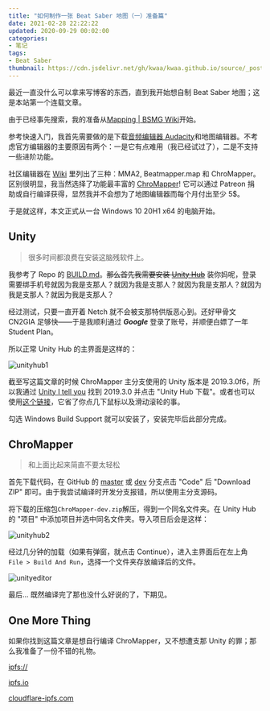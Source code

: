```yaml
---
title: "如何制作一张 Beat Saber 地图（一）准备篇"
date: 2021-02-28 22:22:22
updated: 2020-09-29 00:02:00
categories:
- 笔记
tags:
- Beat Saber
thumbnail: https://cdn.jsdelivr.net/gh/kwaa/kwaa.github.io/source/_posts/beatsaber-mapping-1/beatsaber.jpg
---
```

最近一直没什么可以拿来写博客的东西，直到我开始想自制 Beat Saber 地图；这是本站第一个连载文章。<!-- more -->

由于已经事先搜索，我的准备从[Mapping | BSMG Wiki](https://bsmg.wiki/mapping/)开始。

参考快速入门，我首先需要做的是下载[音频编辑器 Audacity](https://www.audacityteam.org/)和地图编辑器。不考虑官方编辑器的主要原因有两个：一是它有点难用（我已经试过了），二是不支持一些进阶功能。

社区编辑器在 [Wiki](https://bsmg.wiki/mapping/#community-editors) 里列出了三种：MMA2, Beatmapper.map 和 ChroMapper。区别很明显，我当然选择了功能最丰富的 [ChroMapper](https://github.com/Caeden117/ChroMapper)! 它可以通过 Patreon 捐助或自行编译获得，显然我并不会想为了地图编辑器而每个月付出至少 5$。

于是就这样，本文正式从一台 Windows 10 20H1 x64 的电脑开始。

## Unity

> 很多时间都浪费在安装这脑残软件上。

我参考了 Repo 的 [BUILD.md](https://github.com/Caeden117/ChroMapper/blob/dev/BUILD.md)。~~那么首先我需要安装 [Unity Hub](https://unity3d.com/get-unity/download)~~ 装你妈呢，登录需要绑手机号就因为我是支那人？就因为我是支那人？就因为我是支那人？就因为我是支那人？就因为我是支那人？

经过测试，只要一直开着 Netch 就不会被支那特供版恶心到。还好甲骨文 CN2GIA 足够快——于是我顺利通过 ***Google*** 登录了账号，并顺便白嫖了一年 Student Plan。

所以正常 Unity Hub 的主界面是这样的：

![unityhub1](https://cdn.jsdelivr.net/gh/kwaa/kwaa.github.io/source/_posts/beatsaber-mapping-1/unityhub1.png)

截至写这篇文章的时候 ChroMapper 主分支使用的 Unity 版本是 2019.3.0f6，所以我通过 [Unity I tell you](https://unityitellyou.github.io/DownloadInfos/2019.x.json/Unity%202019.x) 找到 2019.3.0 并点击 "Unity Hub 下载"。或者也可以使用[这个链接](unityhub://2019.3.0f6/27ab2135bccf)，它省了你点几下鼠标以及滑动滚轮的事。

勾选 Windows Build Support 就可以安装了，安装完毕后此部分完成。

## ChroMapper

> 和上面比起来简直不要太轻松

首先下载代码，在 GitHub 的 [master](https://github.com/Caeden117/ChroMapper/tree/master) 或 [dev](https://github.com/Caeden117/ChroMapper/tree/dev) 分支点击 "Code" 后 "Download ZIP" 即可。由于我尝试编译时开发分支报错，所以使用主分支源码。

将下载的压缩包```ChroMapper-dev.zip```解压，得到一个同名文件夹。在 Unity Hub 的 "项目" 中添加项目并选中同名文件夹。导入项目后会是这样：

![unityhub2](https://cdn.jsdelivr.net/gh/kwaa/kwaa.github.io/source/_posts/beatsaber-mapping-1/unityhub2.png)

经过几分钟的加载（如果有弹窗，就点击 Continue），进入主界面后在左上角 ```File > Build And Run```，选择一个文件夹存放编译后的文件。

![unityeditor](https://cdn.jsdelivr.net/gh/kwaa/kwaa.github.io/source/_posts/beatsaber-mapping-1/unityeditor.png)

最后... 既然编译完了那也没什么好说的了，下期见。

## One More Thing

如果你找到这篇文章是想自行编译 ChroMapper，又不想遭支那 Unity 的罪；那么我准备了一份不错的礼物。

[ipfs://](ipfs://QmZy86M8fB9izJPASdGdTeQdroeGwrjkaguQRkHUTg5VKF?filename=ChroMapper.7z)

[ipfs.io](https://ipfs.io/ipfs/QmZy86M8fB9izJPASdGdTeQdroeGwrjkaguQRkHUTg5VKF?filename=ChroMapper.7z)

[cloudflare-ipfs.com](https://cloudflare-ipfs.com/ipfs/QmZy86M8fB9izJPASdGdTeQdroeGwrjkaguQRkHUTg5VKF?filename=ChroMapper.7z)